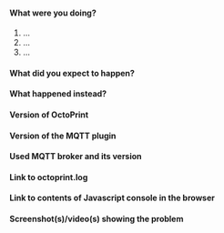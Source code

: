 #### What were you doing?

<!-- Please be as specific as possible here. 

Ideally provide exact steps to follow in order to reproduce your problem: -->

1. ...
2. ...
3. ...

#### What did you expect to happen?

#### What happened instead?

#### Version of OctoPrint

<!-- Can be found in the lower left corner of the web interface. ALWAYS INCLUDE. -->

#### Version of the MQTT plugin

<!-- Can be found under "Installed Plugins" in Settings > Plugin Manager -->

#### Used MQTT broker and its version

#### Link to octoprint.log

<!-- On gist.github.com or pastebin.com. ALWAYS INCLUDE and never truncate.
Can be found under Settings > Logs/Logging or in ~/.octoprint/logs/octoprint.log -->

#### Link to contents of Javascript console in the browser

<!-- On gist.github.com or pastebin.com or alternatively a screenshot. If applicable -
always include if unsure or reporting UI issues. 

See https://webmasters.stackexchange.com/questions/8525/how-to-open-the-javascript-console-in-different-browsers -->

#### Screenshot(s)/video(s) showing the problem

<!-- If applicable. Always include if unsure or reporting UI issues. -->